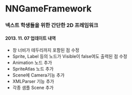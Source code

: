 NNGameFramework
===============

### 넥스트 학생들을 위한 간단한 2D 프레임워크

#### 2013. 11. 07 업데이트 내역
* 창 너비가 테두리까지 포함된 점 수정
* Sprite, Label 등의 노드가 Visible이 false여도 출력된 점 수정
* Animation 노드 추가
* SpriteAtlas 노드 추가
* Scene에 Camera기능 추가
* XMLParser 기능 추가
* 각종 샘플 Scene 추가